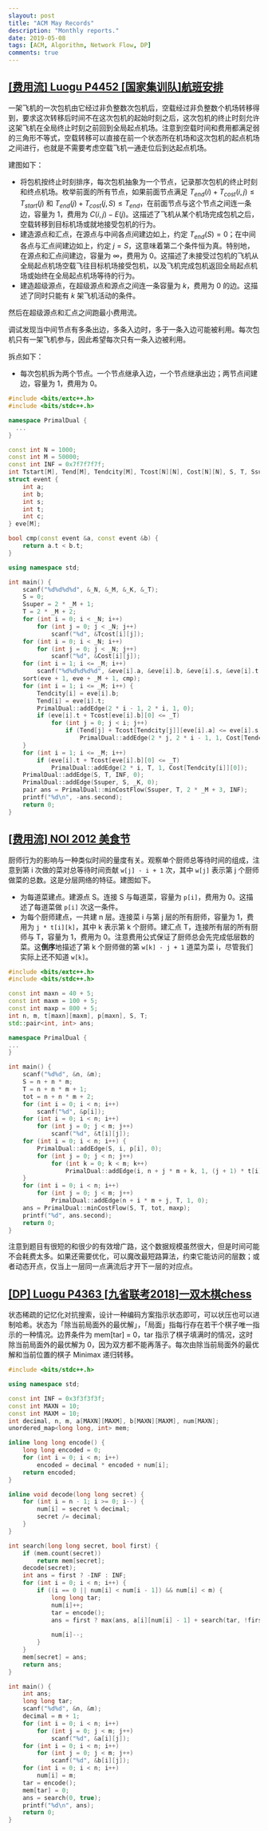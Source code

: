 ```yaml
---
slayout: post
title: "ACM May Records"
description: "Monthly reports."
date: 2019-05-08
tags: [ACM, Algorithm, Network Flow, DP]
comments: true
---
```


## [[费用流] Luogu P4452 [国家集训队]航班安排](https://www.luogu.org/problemnew/show/P4452)

一架飞机的一次包机由它经过非负整数次包机后，空载经过非负整数个机场转移得到，要求这次转移后时间不在这次包机的起始时刻之后，这次包机的终止时刻允许这架飞机在全局终止时刻之前回到全局起点机场。注意到空载时间和费用都满足弱的三角形不等式，空载转移可以直接在前一个状态所在机场和这次包机的起点机场之间进行，也就是不需要考虑空载飞机一通走位后到达起点机场。

建图如下：

+ 将包机按终止时刻排序，每次包机抽象为一个节点，记录那次包机的终止时刻和终点机场。枚举前面的所有节点，如果前面节点满足 $T_{end}(i) + T_{cost}(i, j) \le T_{start}(j)$ 和 $T_{end}(j) + T_{cost}(j, S) \le T_{end}$，在前面节点与这个节点之间连一条边，容量为 $1$，费用为 $C(i, j) - E(j)$。这描述了飞机从某个机场完成包机之后，空载转移到目标机场或就地接受包机的行为。
+ 建造源点和汇点，在源点与中间各点间建边如上，约定 $T_{end}(S) = 0$；在中间各点与汇点间建边如上，约定 $j = S$，这意味着第二个条件恒为真。特别地，在源点和汇点间建边，容量为 $\infty$，费用为 $0$。这描述了未接受过包机的飞机从全局起点机场空载飞往目标机场接受包机，以及飞机完成包机返回全局起点机场或始终在全局起点机场等待的行为。
+ 建造超级源点，在超级源点和源点之间连一条容量为 $k$，费用为 $0$ 的边。这描述了同时只能有 $k$ 架飞机活动的条件。

然后在超级源点和汇点之间跑最小费用流。

调试发现当中间节点有多条出边，多条入边时，多于一条入边可能被利用。每次包机只有一架飞机参与，因此希望每次只有一条入边被利用。

拆点如下：

+ 每次包机拆为两个节点。一个节点继承入边，一个节点继承出边；两节点间建边，容量为 $1$，费用为 $0$。

```cpp
#include <bits/extc++.h>
#include <bits/stdc++.h>

namespace PrimalDual {
  ...
}

const int N = 1000;
const int M = 50000;
const int INF = 0x7f7f7f7f;
int Tstart[M], Tend[M], Tendcity[M], Tcost[N][N], Cost[N][N], S, T, Ssuper, _N, _M, _K, _T;
struct event {
    int a;
    int b;
    int s;
    int t;
    int c;
} eve[M];

bool cmp(const event &a, const event &b) {
    return a.t < b.t;
}

using namespace std;

int main() {
    scanf("%d%d%d%d", &_N, &_M, &_K, &_T);
    S = 0;
    Ssuper = 2 * _M + 1;
    T = 2 * _M + 2;
    for (int i = 0; i < _N; i++)
        for (int j = 0; j < _N; j++)
            scanf("%d", &Tcost[i][j]);
    for (int i = 0; i < _N; i++)
        for (int j = 0; j < _N; j++)
            scanf("%d", &Cost[i][j]);
    for (int i = 1; i <= _M; i++)
        scanf("%d%d%d%d%d", &eve[i].a, &eve[i].b, &eve[i].s, &eve[i].t, &eve[i].c);
    sort(eve + 1, eve + _M + 1, cmp);
    for (int i = 1; i <= _M; i++) {
        Tendcity[i] = eve[i].b;
        Tend[i] = eve[i].t;
        PrimalDual::addEdge(2 * i - 1, 2 * i, 1, 0);
        if (eve[i].t + Tcost[eve[i].b][0] <= _T)
            for (int j = 0; j < i; j++)
                if (Tend[j] + Tcost[Tendcity[j]][eve[i].a] <= eve[i].s)
                    PrimalDual::addEdge(2 * j, 2 * i - 1, 1, Cost[Tendcity[j]][eve[i].a] - eve[i].c);
    }
    for (int i = 1; i <= _M; i++)
        if (eve[i].t + Tcost[eve[i].b][0] <= _T)
            PrimalDual::addEdge(2 * i, T, 1, Cost[Tendcity[i]][0]);
    PrimalDual::addEdge(S, T, INF, 0);
    PrimalDual::addEdge(Ssuper, S, _K, 0);
    pair ans = PrimalDual::minCostFlow(Ssuper, T, 2 * _M + 3, INF);
    printf("%d\n", -ans.second);
    return 0;
}
```

## [[费用流] NOI 2012 美食节](https://bzoj.nicecream.top/JudgeOnline/2879.html)

厨师行为的影响与一种类似时间的量度有关。观察单个厨师总等待时间的组成，注意到第 i 次做的菜对总等待时间贡献 `w[j] - i + 1` 次，其中 `w[j]` 表示第 j 个厨师做菜的总数。这是分层网络的特征。建图如下。

+ 为每道菜建点。建源点 S。连接 S 与每道菜，容量为 `p[i]`，费用为 0。这描述了每道菜做 `p[i]` 次这一条件。
+ 为每个厨师建点，一共建 n 层。连接菜 i 与第 j 层的所有厨师，容量为 1，费用为 `j * t[i][k]`，其中 k 表示第 k 个厨师。建汇点 T，连接所有层的所有厨师与 T，容量为 1，费用为 0。注意费用公式保证了厨师总会先完成低层数的菜。这**倒序**地描述了第 k 个厨师做的第 `w[k] - j + 1` 道菜为菜 i，尽管我们实际上还不知道 `w[k]`。

```cpp
#include <bits/extc++.h>
#include <bits/stdc++.h>

const int maxn = 40 + 5;
const int maxm = 100 + 5;
const int maxp = 800 + 5;
int n, m, t[maxn][maxm], p[maxn], S, T;
std::pair<int, int> ans;

namespace PrimalDual {
...
}

int main() {
    scanf("%d%d", &n, &m);
    S = n + n * m;
    T = n + n * m + 1;
    tot = n + n * m + 2;
    for (int i = 0; i < n; i++)
        scanf("%d", &p[i]);
    for (int i = 0; i < n; i++)
        for (int j = 0; j < m; j++)
            scanf("%d", &t[i][j]);
    for (int i = 0; i < n; i++) {
        PrimalDual::addEdge(S, i, p[i], 0);
        for (int j = 0; j < n; j++)
            for (int k = 0; k < m; k++)
                PrimalDual::addEdge(i, n + j * m + k, 1, (j + 1) * t[i][k]);
    }
    for (int i = 0; i < n; i++)
        for (int j = 0; j < m; j++)
            PrimalDual::addEdge(n + i * m + j, T, 1, 0);
    ans = PrimalDual::minCostFlow(S, T, tot, maxp);
    printf("%d", ans.second);
    return 0;
}
```

注意到题目有很短的和很少的有效增广路，这个数据规模虽然很大，但是时间可能不会耗费太多。如果还需要优化，可以魔改最短路算法，约束它能访问的层数；或者动态开点，仅当上一层同一点满流后才开下一层的对应点。

## [[DP] Luogu P4363 [九省联考2018]一双木棋chess](https://www.luogu.org/problemnew/show/P4363)

状态稀疏的记忆化对抗搜索，设计一种编码方案指示状态即可，可以状压也可以进制哈希。状态为「除当前局面外的最优解」，「局面」指每行存在若干个棋子唯一指示的一种情况。边界条件为 mem[tar] = 0，tar 指示了棋子填满时的情况，这时除当前局面外的最优解为 0，因为双方都不能再落子。每次由除当前局面外的最优解和当前位置的棋子 Minimax 递归转移。

```cpp
#include <bits/stdc++.h>

using namespace std;

const int INF = 0x3f3f3f3f;
const int MAXN = 10;
const int MAXM = 10;
int decimal, n, m, a[MAXN][MAXM], b[MAXN][MAXM], num[MAXN];
unordered_map<long long, int> mem;

inline long long encode() {
    long long encoded = 0;
    for (int i = 0; i < n; i++)
        encoded = decimal * encoded + num[i];
    return encoded;
}

inline void decode(long long secret) {
    for (int i = n - 1; i >= 0; i--) {
        num[i] = secret % decimal;
        secret /= decimal;
    }
}

int search(long long secret, bool first) {
    if (mem.count(secret))
        return mem[secret];
    decode(secret);
    int ans = first ? -INF : INF;
    for (int i = 0; i < n; i++) {
        if ((i == 0 || num[i] < num[i - 1]) && num[i] < m) {
            long long tar;
            num[i]++;
            tar = encode();
            ans = first ? max(ans, a[i][num[i] - 1] + search(tar, !first)) : min(ans, -b[i][num[i] - 1] +
                                                                                      search(tar, !first));
            num[i]--;
        }
    }
    mem[secret] = ans;
    return ans;
}

int main() {
    int ans;
    long long tar;
    scanf("%d%d", &n, &m);
    decimal = m + 1;
    for (int i = 0; i < n; i++)
        for (int j = 0; j < m; j++)
            scanf("%d", &a[i][j]);
    for (int i = 0; i < n; i++)
        for (int j = 0; j < m; j++)
            scanf("%d", &b[i][j]);
    for (int i = 0; i < n; i++)
        num[i] = m;
    tar = encode();
    mem[tar] = 0;
    ans = search(0, true);
    printf("%d\n", ans);
    return 0;
}
```

